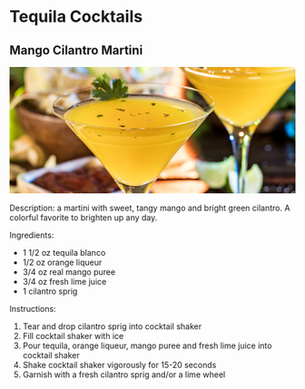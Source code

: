 # Tequila Cocktails

## Mango Cilantro Martini

![Mango cilantro martini](./assets/mango-cilantro-martini.jpg)

Description: a martini with sweet, tangy mango and bright green cilantro. A colorful favorite to brighten up any day.

Ingredients:

- 1 1/2 oz tequila blanco
- 1/2 oz orange liqueur
- 3/4 oz real mango puree
- 3/4 oz fresh lime juice
- 1 cilantro sprig

Instructions:

1. Tear and drop cilantro sprig into cocktail shaker
2. Fill cocktail shaker with ice
3. Pour tequila, orange liqueur, mango puree and fresh lime juice into cocktail shaker
4. Shake cocktail shaker vigorously for 15-20 seconds
5. Garnish with a fresh cilantro sprig and/or a lime wheel